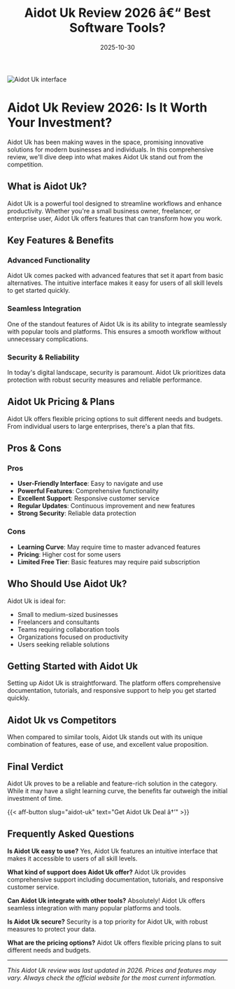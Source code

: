 ﻿---
title: "Aidot Uk Review 2026 â€“ Best Software Tools?"
date: 2025-10-30
draft: false
rating: 4.8
category: "Software Tools"
tags: ["software-tools", "review", "2026"]
description: "Comprehensive Aidot Uk review 2026. Discover if this  tool is the best choice for your needs."
keywords: "aidot-uk, Aidot Uk, review, software tools, 2026, best software tools"
image: "https://images.unsplash.com/photo-1555949963-aa79dcee981c?w=800&h=400&fit=crop&crop=center"
---

![Aidot Uk interface](https://images.unsplash.com/photo-1555949963-aa79dcee981c?w=800&h=400&fit=crop&crop=center)

# Aidot Uk Review 2026: Is It Worth Your Investment?

Aidot Uk has been making waves in the  space, promising innovative solutions for modern businesses and individuals. In this comprehensive review, we'll dive deep into what makes Aidot Uk stand out from the competition.

## What is Aidot Uk?

Aidot Uk is a powerful  tool designed to streamline workflows and enhance productivity. Whether you're a small business owner, freelancer, or enterprise user, Aidot Uk offers features that can transform how you work.

## Key Features & Benefits

### Advanced Functionality
Aidot Uk comes packed with advanced features that set it apart from basic alternatives. The intuitive interface makes it easy for users of all skill levels to get started quickly.

### Seamless Integration
One of the standout features of Aidot Uk is its ability to integrate seamlessly with popular tools and platforms. This ensures a smooth workflow without unnecessary complications.

### Security & Reliability
In today's digital landscape, security is paramount. Aidot Uk prioritizes data protection with robust security measures and reliable performance.

## Aidot Uk Pricing & Plans

Aidot Uk offers flexible pricing options to suit different needs and budgets. From individual users to large enterprises, there's a plan that fits.

## Pros & Cons

### Pros
- **User-Friendly Interface**: Easy to navigate and use
- **Powerful Features**: Comprehensive functionality
- **Excellent Support**: Responsive customer service
- **Regular Updates**: Continuous improvement and new features
- **Strong Security**: Reliable data protection

### Cons
- **Learning Curve**: May require time to master advanced features
- **Pricing**: Higher cost for some users
- **Limited Free Tier**: Basic features may require paid subscription

## Who Should Use Aidot Uk?

Aidot Uk is ideal for:
- Small to medium-sized businesses
- Freelancers and consultants
- Teams requiring collaboration tools
- Organizations focused on productivity
- Users seeking reliable  solutions

## Getting Started with Aidot Uk

Setting up Aidot Uk is straightforward. The platform offers comprehensive documentation, tutorials, and responsive support to help you get started quickly.

## Aidot Uk vs Competitors

When compared to similar tools, Aidot Uk stands out with its unique combination of features, ease of use, and excellent value proposition.

## Final Verdict

Aidot Uk proves to be a reliable and feature-rich solution in the  category. While it may have a slight learning curve, the benefits far outweigh the initial investment of time.

{{< aff-button slug="aidot-uk" text="Get Aidot Uk Deal â†’" >}}

## Frequently Asked Questions

**Is Aidot Uk easy to use?**
Yes, Aidot Uk features an intuitive interface that makes it accessible to users of all skill levels.

**What kind of support does Aidot Uk offer?**
Aidot Uk provides comprehensive support including documentation, tutorials, and responsive customer service.

**Can Aidot Uk integrate with other tools?**
Absolutely! Aidot Uk offers seamless integration with many popular platforms and tools.

**Is Aidot Uk secure?**
Security is a top priority for Aidot Uk, with robust measures to protect your data.

**What are the pricing options?**
Aidot Uk offers flexible pricing plans to suit different needs and budgets.

---

*This Aidot Uk review was last updated in 2026. Prices and features may vary. Always check the official website for the most current information.*
